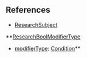 ## References
  * [ResearchSubject](ResearchSubject.md)

**[ResearchBoolModifierType](ResearchBoolModifierType.md)
  * [modifierType](modifierTypeBool.md): [Condition](Condition.md)**

